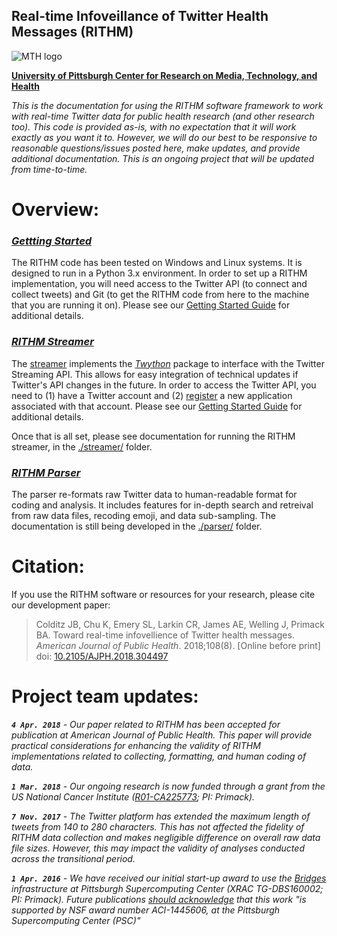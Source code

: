 ## Real-time Infoveillance of Twitter Health Messages (RITHM)
![MTH logo](http://mth.pitt.edu/sites/all/themes/pitt_cromh/img/CROMH-mark-revised.png)

__[University of Pittsburgh Center for Research on Media, Technology, and Health](http://mth.pitt.edu/)__

_This is the documentation for using the RITHM software framework to work with real-time Twitter data for public health research (and other research too). This code is provided as-is, with no expectation that it will work exactly as you want it to. However, we will do our best to be responsive to reasonable questions/issues posted here, make updates, and provide additional documentation. This is an ongoing project that will be updated from time-to-time._

# Overview:

### _[Gettting Started](https://github.com/CRMTH/RITHM/blob/master/GetStarted.md)_
The RITHM code has been tested on Windows and Linux systems. It is designed to run in a Python 3.x environment. In order to set up a RITHM implementation, you will need access to the Twitter API (to connect and collect tweets) and Git (to get the RITHM code from here to the machine that you are running it on). Please see our [Getting Started Guide](https://github.com/CRMTH/RITHM/blob/master/GetStarted.md) for additional details.

### _[RITHM Streamer](https://github.com/CRMTH/RITHM/tree/master/streamer)_
The [streamer](https://github.com/CRMTH/RITHM/tree/master/streamer) implements the _[Twython](https://github.com/ryanmcgrath/twython)_ package to interface with the Twitter Streaming API. This allows for easy integration of technical updates if Twitter's API changes in the future. In order to access the Twitter API, you need to (1) have a Twitter account and (2) [register](https://apps.twitter.com/) a new application associated with that account. Please see our [Getting Started Guide](https://github.com/CRMTH/RITHM/blob/master/GetStarted.md) for additional details.

Once that is all set, please see documentation for running the RITHM streamer, in the [./streamer/](https://github.com/CRMTH/RITHM/tree/master/streamer) folder. 

### _[RITHM Parser](https://github.com/CRMTH/RITHM/tree/master/parser)_
The parser re-formats raw Twitter data to human-readable format for coding and analysis. It includes features for in-depth search and retreival from raw data files, recoding emoji, and data sub-sampling. The documentation is still being developed in the [./parser/](https://github.com/CRMTH/RITHM/tree/master/parser) folder. 

# Citation:
If you use the RITHM software or resources for your research, please cite our development paper: 
>Colditz JB, Chu K, Emery SL, Larkin CR, James AE, Welling J, Primack BA. Toward real-time infovellience of Twitter health messages. _American Journal of Public Health_. 2018;108(8). \[Online before print\] doi: [10.2105/AJPH.2018.304497](https://doi.org/10.2105/AJPH.2018.304497)

# Project team updates:

_**`4 Apr. 2018`** - Our paper related to RITHM has been accepted for publication at American Journal of Public Health. This paper will provide practical considerations for enhancing the validity of RITHM implementations related to collecting, formatting, and human coding of data._

_**`1 Mar. 2018`** - Our ongoing research is now funded through a grant from the US National Cancer Institute ([R01-CA225773](https://taggs.hhs.gov/Detail/AwardDetail?arg_AwardNum=R01CA225773&arg_ProgOfficeCode=110); PI: Primack)._

_**`7 Nov. 2017`** - The Twitter platform has extended the maximum length of tweets from 140 to 280 characters. This has not affected the fidelity of RITHM data collection and makes negligible difference on overall raw data file sizes. However, this may impact the validity of analyses conducted across the transitional period._

_**`1 Apr. 2016`** - We have received our initial start-up award to use the [Bridges](https://www.psc.edu/bridges) infrastructure at Pittsburgh Supercomputing Center (XRAC TG-DBS160002; PI: Primack). Future publications [should acknowledge](https://www.psc.edu/allocations/acknowledgement-in-publications) that this work "is supported by NSF award number ACI-1445606, at the Pittsburgh Supercomputing Center (PSC)"_
